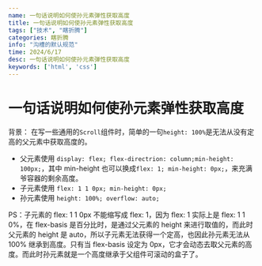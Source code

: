 ```yaml
---
name: 一句话说明如何使孙元素弹性获取高度
title: 一句话说明如何使孙元素弹性获取高度
tags: ["技术", "瞎折腾"]
categories: 瞎折腾
info: "沟槽的默认规范"
time: 2024/6/17
desc: 一句话说明如何使孙元素弹性获取高度
keywords: ['html', 'css']
---
```


# 一句话说明如何使孙元素弹性获取高度

背景： 在写一些通用的`Scroll`组件时，简单的一句`height: 100%`是无法从没有定高的父元素中获取高度的。

- 父元素使用 `display: flex; flex-directrion: column;min-height: 100px;`，其中 min-height 也可以换成`flex: 1; min-height: 0px;`，来充满爷容器的剩余高度。
- 子元素使用 `flex: 1 1 0px; min-height: 0px;`
- 孙元素使用 `height: 100%; overflow: auto;`

PS：子元素的 flex: 1 1 0px 不能缩写成 flex: 1，因为 flex: 1 实际上是 flex: 1 1 0%，在 flex-basis 是百分比时，是通过父元素的 height 来进行取值的，而此时父元素的 height 是 auto，所以子元素无法获得一个定高，也因此孙元素无法从 100% 继承到高度。只有当 flex-basis 设定为 0px，它才会动态去取父元素的高度。而此时孙元素就是一个高度继承于父组件可滚动的盒子了。
